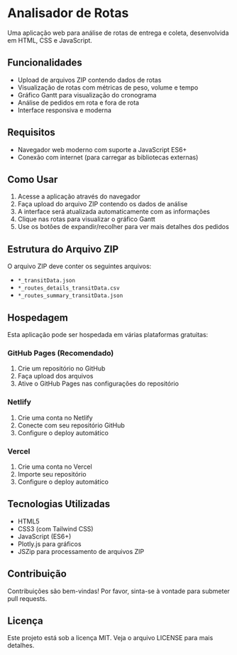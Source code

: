 # Analisador de Rotas

Uma aplicação web para análise de rotas de entrega e coleta, desenvolvida em HTML, CSS e JavaScript.

## Funcionalidades

- Upload de arquivos ZIP contendo dados de rotas
- Visualização de rotas com métricas de peso, volume e tempo
- Gráfico Gantt para visualização do cronograma
- Análise de pedidos em rota e fora de rota
- Interface responsiva e moderna

## Requisitos

- Navegador web moderno com suporte a JavaScript ES6+
- Conexão com internet (para carregar as bibliotecas externas)

## Como Usar

1. Acesse a aplicação através do navegador
2. Faça upload do arquivo ZIP contendo os dados de análise
3. A interface será atualizada automaticamente com as informações
4. Clique nas rotas para visualizar o gráfico Gantt
5. Use os botões de expandir/recolher para ver mais detalhes dos pedidos

## Estrutura do Arquivo ZIP

O arquivo ZIP deve conter os seguintes arquivos:
- `*_transitData.json`
- `*_routes_details_transitData.csv`
- `*_routes_summary_transitData.json`

## Hospedagem

Esta aplicação pode ser hospedada em várias plataformas gratuitas:

### GitHub Pages (Recomendado)
1. Crie um repositório no GitHub
2. Faça upload dos arquivos
3. Ative o GitHub Pages nas configurações do repositório

### Netlify
1. Crie uma conta no Netlify
2. Conecte com seu repositório GitHub
3. Configure o deploy automático

### Vercel
1. Crie uma conta no Vercel
2. Importe seu repositório
3. Configure o deploy automático

## Tecnologias Utilizadas

- HTML5
- CSS3 (com Tailwind CSS)
- JavaScript (ES6+)
- Plotly.js para gráficos
- JSZip para processamento de arquivos ZIP

## Contribuição

Contribuições são bem-vindas! Por favor, sinta-se à vontade para submeter pull requests.

## Licença

Este projeto está sob a licença MIT. Veja o arquivo LICENSE para mais detalhes. 
